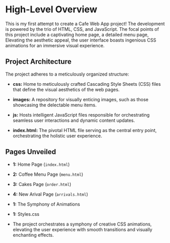 # High-Level Overview

This is my first attempt to create a Cafe Web App project! The development is powered by the trio of HTML, CSS, and JavaScript. The focal points of this project include a captivating home page, a detailed menu page, Elevating the aesthetic appeal, the user interface boasts ingenious CSS animations for an immersive visual experience. 

## Project Architecture

The project adheres to a meticulously organized structure:

- **css:** Home to meticulously crafted Cascading Style Sheets (CSS) files that define the visual aesthetics of the web pages.
  
- **images:** A repository for visually enticing images, such as those showcasing the delectable menu items.

- **js:** Hosts intelligent JavaScript files responsible for orchestrating seamless user interactions and dynamic content updates.

- **index.html:** The pivotal HTML file serving as the central entry point, orchestrating the holistic user experience.

## Pages Unveiled

- **1:** Home Page (`index.html`)

- **2:** Coffee Menu Page (`menu.html`)

- **3:** Cakes Page (`order.html`)

- **4:** New Arival Page (`arrivals.html`)

- **1:** The Symphony of Animations
-  **1:** Styles.css

- The project orchestrates a symphony of creative CSS animations, elevating the user experience with smooth transitions and visually enchanting effects.
